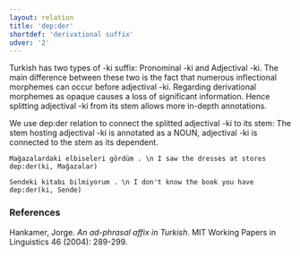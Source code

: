 ```yaml
---
layout: relation
title: 'dep:der'
shortdef: 'derivational suffix'
udver: '2'
---
```


Turkish has two types of -ki suffix: Pronominal -ki and
Adjectival -ki. The main difference between these two
is the fact that numerous inflectional morphemes can occur
before adjectival -ki. Regarding derivational morphemes as
opaque causes a loss of significant information. Hence 
splitting adjectival -ki from its stem allows more in-depth
annotations. 


We use dep:der relation to connect the splitted adjectival
-ki to its stem:
The stem hosting adjectival -ki is annotated as a NOUN,
adjectival -ki is connected to the stem as its dependent.

~~~ sdparse
Mağazalardaki elbiseleri gördüm . \n I saw the dresses at stores
dep:der(ki, Mağazalar)
~~~

~~~ sdparse
Sendeki kitabı bilmiyorum . \n I don't know the book you have
dep:der(ki, Sende)
~~~

### References
Hankamer, Jorge. _An ad-phrasal affix in Turkish_. 
MIT Working Papers in Linguistics 46 (2004): 289-299.
<!-- Interlanguage links updated Po lis 14 15:35:21 CET 2022 -->
